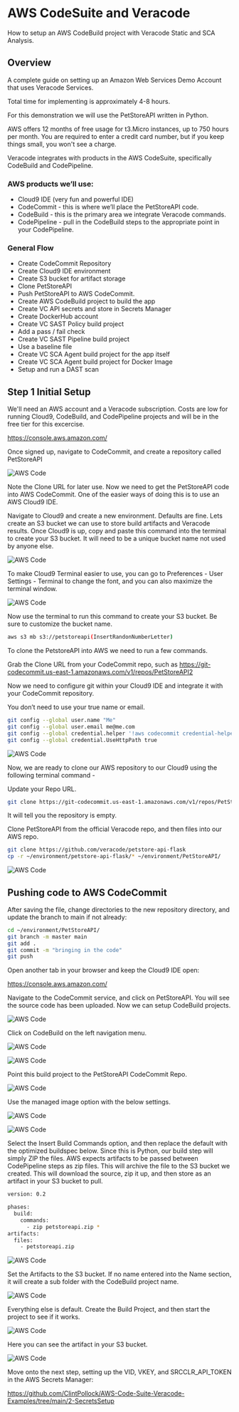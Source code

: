 # AWS CodeSuite and Veracode

How to setup an AWS CodeBuild project with Veracode Static and SCA Analysis.

## Overview
A complete guide on setting up an Amazon Web Services Demo Account that uses Veracode Services.

Total time for implementing is approximately 4-8 hours. 

For this demonstration we will use the PetStoreAPI written in Python.

AWS offers 12 months of free usage for t3.Micro instances, up to 750 hours per month. You are required to enter a credit card number, but if you keep things small, you won't see a charge.

Veracode integrates with products in the AWS CodeSuite, specifically CodeBuild and CodePipeline.

### AWS products we’ll use:

* Cloud9 IDE (very fun and powerful IDE)
* CodeCommit - this is where we’ll place the PetStoreAPI code.
* CodeBuild - this is the primary area we integrate Veracode commands. 
* CodePipeline - pull in the CodeBuild steps to the appropriate point in your CodePipeline.

### General Flow
* Create CodeCommit Repository 
* Create Cloud9 IDE environment
* Create S3 bucket for artifact storage
* Clone PetStoreAPI 
* Push PetStoreAPI to AWS CodeCommit.
* Create AWS CodeBuild project to build the app
* Create VC API secrets and store in Secrets Manager
* Create DockerHub account
* Create VC SAST Policy build project 
* Add a pass / fail check
* Create VC SAST Pipeline build project 
* Use a baseline file
* Create VC SCA Agent build project for the app itself
* Create VC SCA Agent build project for Docker Image
* Setup and run a DAST scan


## Step 1 Initial Setup

We'll need an AWS account and a Veracode subscription.  Costs are low for running Cloud9, CodeBuild, and CodePipeline projects and will be in the free tier for this excercise. 

https://console.aws.amazon.com/

Once signed up, navigate to CodeCommit, and create a repository called PetStoreAPI

![AWS Code](https://github.com/ClintPollock/AWS-Code-Suite-Veracode-Examples/raw/main/InitialSetup/1-AWSCodeCommit.png)

Note the Clone URL for later use.
Now we need to get the PetStoreAPI code into AWS CodeCommit. One of the easier ways of doing this is to use an AWS Cloud9 IDE.

Navigate to Cloud9 and create a new environment. Defaults are fine.
Lets create an S3 bucket we can use to store build artifacts and Veracode results.
Once Cloud9 is up, copy and paste this command into the terminal to create your S3 bucket. It will need to be a unique bucket name not used by anyone else.


![AWS Code](https://github.com/ClintPollock/AWS-Code-Suite-Veracode-Examples/raw/main/InitialSetup/2-AWSCloud9.png)

To make Cloud9 Terminal easier to use, you can go to Preferences - User Settings - Terminal to change the font, and you can also maximize the terminal window.

![AWS Code](https://github.com/ClintPollock/AWS-Code-Suite-Veracode-Examples/raw/main/InitialSetup/3-AWSCloud9.png)

Now use the terminal to run this command to create your S3 bucket.  Be sure to customize the bucket name.

```bash
aws s3 mb s3://petstoreapi(InsertRandonNumberLetter)
```

To clone the PetstoreAPI into AWS we need to run a few commands.

Grab the Clone URL from your CodeCommit repo, such as https://git-codecommit.us-east-1.amazonaws.com/v1/repos/PetStoreAPI2

Now we need to configure git within your Cloud9 IDE and integrate it with your CodeCommit repository.

You don’t need to use your true name or email.

```bash
git config --global user.name "Me"
git config --global user.email me@me.com
git config --global credential.helper '!aws codecommit credential-helper $@'
git config --global credential.UseHttpPath true
```

![AWS Code](https://github.com/ClintPollock/AWS-Code-Suite-Veracode-Examples/raw/main/InitialSetup/5-AWSCloud9.png)

Now, we are ready to clone our AWS repository to our Cloud9 using the following terminal command -

Update your Repo URL.

```bash
git clone https://git-codecommit.us-east-1.amazonaws.com/v1/repos/PetStoreAPI2
```

It will tell you the repository is empty.

Clone PetStoreAPI from the official Veracode repo, and then files into our AWS repo.

```bash
git clone https://github.com/veracode/petstore-api-flask
cp -r ~/environment/petstore-api-flask/* ~/environment/PetStoreAPI/
```

![AWS Code](https://github.com/ClintPollock/AWS-Code-Suite-Veracode-Examples/raw/main/InitialSetup/5-AWSCloud9.png)

## Pushing code to AWS CodeCommit
After saving the file, change directories to the new repository directory, and update the branch to main if not already:

```bash
cd ~/environment/PetStoreAPI/
git branch -m master main
git add .
git commit -m "bringing in the code"
git push
```

Open another tab in your browser and keep the Cloud9 IDE open:

https://console.aws.amazon.com/

Navigate to the CodeCommit service, and click on PetStoreAPI. You will see the source code has been uploaded. Now we can setup CodeBuild projects.

![AWS Code](https://github.com/ClintPollock/AWS-Code-Suite-Veracode-Examples/raw/main/InitialSetup/6-AWSCloud9.png)

Click on CodeBuild on the left navigation menu.

![AWS Code](https://github.com/ClintPollock/AWS-Code-Suite-Veracode-Examples/raw/main/InitialSetup/8-AWSCodeBuild.png)


![AWS Code](https://github.com/ClintPollock/AWS-Code-Suite-Veracode-Examples/raw/main/InitialSetup/9-AWSCodeBuild.png)

Point this build project to the PetStoreAPI CodeCommit Repo.

![AWS Code](https://github.com/ClintPollock/AWS-Code-Suite-Veracode-Examples/raw/main/InitialSetup/AWSCodeCommitEditSource.png)

Use the managed image option with the below settings.

![AWS Code](https://github.com/ClintPollock/AWS-Code-Suite-Veracode-Examples/raw/main/InitialSetup/17AWSCodeBuild.png)

![AWS Code](https://github.com/ClintPollock/AWS-Code-Suite-Veracode-Examples/raw/main/InitialSetup/20-AWSCodeBuild.png)


Select the Insert Build Commands option, and then replace the default with the optimized buildspec below.   Since this is Python, our build step will simply ZIP the files. AWS expects artifacts to be passed between CodePipeline steps as zip files. This will archive the file to the S3 bucket we created.  This will download the source, zip it up, and then store as an artifact in your S3 bucket to pull.

```bash
version: 0.2

phases:
  build:
    commands:
      - zip petstoreapi.zip *
artifacts:
  files:
    - petstoreapi.zip
```

![AWS Code](https://github.com/ClintPollock/AWS-Code-Suite-Veracode-Examples/raw/main/InitialSetup/21-AWSCodeBuild.png)

Set the Artifacts to the S3 bucket.  If no name entered into the Name section, it will create a sub folder with the CodeBuild project name.

![AWS Code](https://github.com/ClintPollock/AWS-Code-Suite-Veracode-Examples/raw/main/InitialSetup/22-AWSCodeBuild.png)

Everything else is default. Create the Build Project, and then start the project to see if it works.

![AWS Code](https://github.com/ClintPollock/AWS-Code-Suite-Veracode-Examples/raw/main/InitialSetup/23-AWSCodeBuild.png)

Here you can see the artifact in your S3 bucket.

![AWS Code](https://github.com/ClintPollock/AWS-Code-Suite-Veracode-Examples/raw/main/InitialSetup/24-AWSCodeBuild.png)

Move onto the next step, setting up the VID, VKEY, and SRCCLR_API_TOKEN in the AWS Secrets Manager:

https://github.com/ClintPollock/AWS-Code-Suite-Veracode-Examples/tree/main/2-SecretsSetup